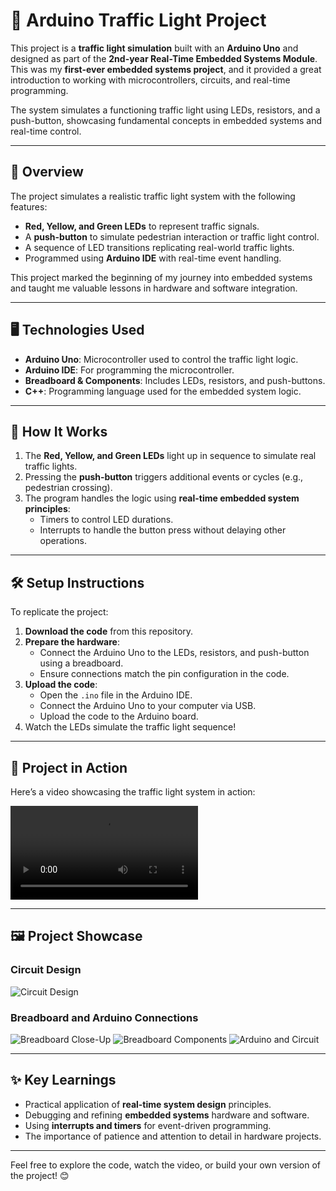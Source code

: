 # 🚦 Arduino Traffic Light Project

This project is a **traffic light simulation** built with an **Arduino Uno** and designed as part of the **2nd-year Real-Time Embedded Systems Module**. This was my **first-ever embedded systems project**, and it provided a great introduction to working with microcontrollers, circuits, and real-time programming.

The system simulates a functioning traffic light using LEDs, resistors, and a push-button, showcasing fundamental concepts in embedded systems and real-time control.

---

## 📜 Overview

The project simulates a realistic traffic light system with the following features:
- **Red, Yellow, and Green LEDs** to represent traffic signals.
- A **push-button** to simulate pedestrian interaction or traffic light control.
- A sequence of LED transitions replicating real-world traffic lights.
- Programmed using **Arduino IDE** with real-time event handling.

This project marked the beginning of my journey into embedded systems and taught me valuable lessons in hardware and software integration.

---

## 🖥️ Technologies Used

- **Arduino Uno**: Microcontroller used to control the traffic light logic.
- **Arduino IDE**: For programming the microcontroller.
- **Breadboard & Components**: Includes LEDs, resistors, and push-buttons.
- **C++**: Programming language used for the embedded system logic.

---

## 🔧 How It Works

1. The **Red, Yellow, and Green LEDs** light up in sequence to simulate real traffic lights.
2. Pressing the **push-button** triggers additional events or cycles (e.g., pedestrian crossing).
3. The program handles the logic using **real-time embedded system principles**:
   - Timers to control LED durations.
   - Interrupts to handle the button press without delaying other operations.

---

## 🛠️ Setup Instructions

To replicate the project:
1. **Download the code** from this repository.
2. **Prepare the hardware**:
   - Connect the Arduino Uno to the LEDs, resistors, and push-button using a breadboard.
   - Ensure connections match the pin configuration in the code.
3. **Upload the code**:
   - Open the `.ino` file in the Arduino IDE.
   - Connect the Arduino Uno to your computer via USB.
   - Upload the code to the Arduino board.
4. Watch the LEDs simulate the traffic light sequence!

---

## 🎥 Project in Action

Here’s a video showcasing the traffic light system in action:

![Traffic Light Demo](Video.mp4)

---

## 🖼️ Project Showcase

### Circuit Design
![Circuit Design](https://github.com/user-attachments/assets/ddc14923-e576-406b-9916-6ab9591f08a1)

### Breadboard and Arduino Connections
![Breadboard Close-Up](https://github.com/user-attachments/assets/71d39be5-6558-4ca1-aa4f-6daf20f2a3e0)
![Breadboard Components](https://github.com/user-attachments/assets/573c8e93-ef30-4a81-9ae7-b739453f003a)
![Arduino and Circuit](https://github.com/user-attachments/assets/b923ef5f-ef1c-4a2d-b383-d4befcf83f2b)

---

## ✨ Key Learnings

- Practical application of **real-time system design** principles.
- Debugging and refining **embedded systems** hardware and software.
- Using **interrupts and timers** for event-driven programming.
- The importance of patience and attention to detail in hardware projects.

---

Feel free to explore the code, watch the video, or build your own version of the project! 😊
